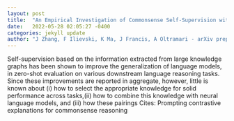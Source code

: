 ```yaml
---
layout: post
title:  "An Empirical Investigation of Commonsense Self-Supervision with Knowledge Graphs"
date:   2022-05-28 02:05:27 -0400
categories: jekyll update
author: "J Zhang, F Ilievski, K Ma, J Francis, A Oltramari - arXiv preprint arXiv:2205.10661, 2022"
---
```

Self-supervision based on the information extracted from large knowledge graphs has been shown to improve the generalization of language models, in zero-shot evaluation on various downstream language reasoning tasks. Since these improvements are reported in aggregate, however, little is known about (i) how to select the appropriate knowledge for solid performance across tasks,(ii) how to combine this knowledge with neural language models, and (iii) how these pairings  Cites: Prompting contrastive explanations for commonsense reasoning 